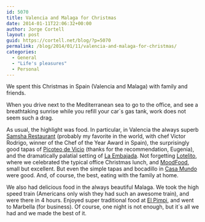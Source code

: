 ```yaml
---
id: 5070
title: Valencia and Malaga for Christmas
date: 2014-01-11T22:06:32+00:00
author: Jorge Cortell
layout: post
guid: https://cortell.net/blog/?p=5070
permalink: /blog/2014/01/11/valencia-and-malaga-for-christmas/
categories:
  - General
  - "Life's pleasures"
  - Personal
---
```

We spent this Christmas in Spain (Valencia and Malaga) with family and friends.

When you drive next to the Mediterranean sea to go to the office, and see a breathtaking sunrise while you refill your car`s gas tank, work does not seem such a drag. 

As usual, the highlight was food. In particular, in Valencia the always superb <a title="https://www.samsha.es" href="https://www.samsha.es" target="_blank">Samsha Restaurant</a> (probably my favorite in the world, with chef Victor Rodrigo, winner of the Chef of the Year Award in Spain), the surprisingly good tapas of <a title="https://www.picoteodevicio.com" href="https://www.picoteodevicio.com" target="_blank">Picoteo de Vicio</a> (thanks for the recommendation, Eugenia), and the dramatically palatial setting of <a title="https://www.laembajada.es" href="https://www.laembajada.es" target="_blank">La Embajada</a>. Not forgetting <a title="https://www.lotelitovalencia.com" href="https://www.lotelitovalencia.com" target="_blank">Lotelito</a>, where we celebrated the typical office Christmas lunch, and <a title="https://www.yelp.com/biz/mood-food-valencia" href="https://www.yelp.com/biz/mood-food-valencia" target="_blank">MoodFood</a>, small but excellent. But even the simple tapas and bocadillo in <a title="https://valencia.salir.com/casa_mundo" href="https://valencia.salir.com/casa_mundo" target="_blank">Casa Mundo</a> were good. And, of course, the best, eating with the family at home.

We also had delicious food in the always beautiful Malaga. We took the high speed train (Americans only wish they had such an awesome train), and were there in 4 hours. Enjoyed super traditional food at <a title="https://elpimpi.com" href="https://elpimpi.com" target="_blank">El Pimpi</a>, and went to Marbella (for business). Of course, one night is not enough, but it`s all we had and we made the best of it.